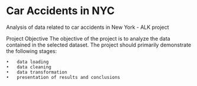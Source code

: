 # Car Accidents in NYC
Analysis of data related to car accidents in New York - ALK project

Project Objective
The objective of the project is to analyze the data contained in the selected dataset.
The project should primarily demonstrate the following stages:

	•	data loading
	•	data cleaning
	•	data transformation
	•	presentation of results and conclusions
